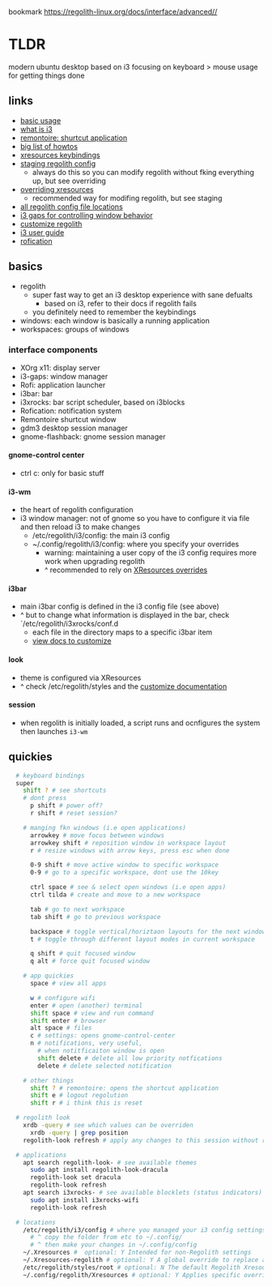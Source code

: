 bookmark
<https://regolith-linux.org/docs/interface/advanced//>

# TLDR

modern ubuntu desktop based on i3
focusing on keyboard > mouse usage for getting things done

## links

- [basic usage](https://regolith-linux.org/docs/getting-started/basics/)
- [what is i3](https://www.omgubuntu.co.uk/2019/06/install-regolith-linux-i3-gaps-ubuntu)
- [remontoire: shurtcut application](https://github.com/regolith-linux/remontoire)
- [big list of howtos](https://regolith-linux.org/docs/howtos/)
- [xresources keybindings](https://regolith-linux.org/docs/reference/xresources/)
- [staging regolith config](https://regolith-linux.org/docs/howtos/stage-configs/)
  - always do this so you can modify regolith without fking everything up, but see overriding
- [overriding xresources](https://regolith-linux.org/docs/howtos/override-xres/)
  - recommended way for modifing regolith, but see staging
- [all regolith config file locations](https://regolith-linux.org/docs/reference/configurations/)
- [i3 gaps for controlling window behavior](https://github.com/Airblader/i3)
- [customize regolith](https://regolith-linux.org/docs/customize/)
- [i3 user guide](https://i3wm.org/docs/userguide.html)
- [rofication](https://github.com/DaveDavenport/Rofication)

## basics

- regolith
  - super fast way to get an i3 desktop experience with sane defualts
    - based on i3, refer to their docs if regolith fails
  - you definitely need to remember the keybindings
- windows: each window is basically a running application
- workspaces: groups of windows

### interface components

- XOrg x11: display server
- i3-gaps: window manager
- Rofi: application launcher
- i3bar: bar
- i3xrocks: bar script scheduler, based on i3blocks
- Rofication: notification system
- Remontoire shurtcut window
- gdm3 desktop session manager
- gnome-flashback: gnome session manager

#### gnome-control center

- ctrl c: only for basic stuff

#### i3-wm

- the heart of regolith configuration
- i3 window manager: not of gnome so you have to configure it via file and then reload i3 to make changes
  - /etc/regolith/i3/config: the main i3 config
  - ~/.config/regolith/i3/config: where you specify your overrides
    - warning: maintaining a user copy of the i3 config requires more work when upgrading regolith
    - ^ recommended to rely on [XResources overrides](https://regolith-linux.org/docs/howtos/override-xres/)

#### i3bar

- main i3bar config is defined in the i3 config file (see above)
- ^ but to change what information is displayed in the bar, check `/etc/regolith/i3xrocks/conf.d
  - each file in the directory maps to a specific i3bar item
  - [view docs to customize](https://regolith-linux.org/docs/howtos/add-remove-blocklets/)

#### look

- theme is configured via XResources
- ^ check /etc/regolith/styles and the [customize documentation](https://regolith-linux.org/docs/customize/)

#### session

- when regolith is initially loaded, a script runs and ocnfigures the system then launches `i3-wm`

## quickies

```sh
  # keyboard bindings
  super
    shift ? # see shortcuts
    # dont press
      p shift # power off?
      r shift # reset session?

    # manging fkn windows (i.e open applications)
      arrowkey # move focus between windows
      arrowkey shift # reposition window in workspace layout
      r # resize windows with arrow keys, press esc when done

      0-9 shift # move active window to specific workspace
      0-9 # go to a specific workspace, dont use the 10key

      ctrl space # see & select open windows (i.e open apps)
      ctrl tilda # create and move to a new workspace

      tab # go to next workspace
      tab shift # go to previous workspace

      backspace # toggle vertical/horiztaon layouts for the next window launched
      t # toggle through different layout modes in current workspace

      q shift # quit focused window
      q alt # force quit focused window

    # app quickies
      space # view all apps

      w # configure wifi
      enter # open (another) terminal
      shift space # view and run command
      shift enter # browser
      alt space # files
      c # settings: opens gnome-control-center
      n # notifications, very useful,
        # when notitficaiton window is open
        shift delete # delete all low priority notfications
        delete # delete selected notification

    # other things
      shift ? # remontoire: opens the shortcut application
      shift e # logout regolution
      shift r # i think this is reset

  # regolith look
    xrdb -query # see which values can be overriden
      xrdb -query | grep position
    regolith-look refresh # apply any changes to this session without relogging

  # applications
    apt search regolith-look- # see available themes
      sudo apt install regolith-look-dracula
      regolith-look set dracula
      regolith-look refresh
    apt search i3xrocks- # see available blocklets (status indicators)
      sudo apt install i3xrocks-wifi
      regolith-look refresh

  # locations
    /etc/regolith/i3/config # where you managed your i3 config settings
      # ^ copy the folder from etc to ~/.config/
      # ^ then make your changes in ~/.config/config
    ~/.Xresources #  optional: Y Intended for non-Regolith settings
    ~/.Xresources-regolith # optional: Y A global override to replace all Regolith settings
    /etc/regolith/styles/root # optional: N The default Regolith Xresources file if ~/.Xresources-regolith does not exist
    ~/.config/regolith/Xresources # optional: Y Applies specific overrides to Xresources defaults


```
